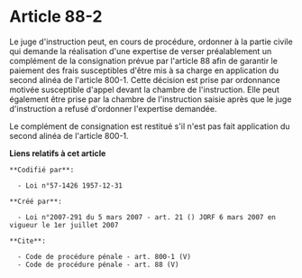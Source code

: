 # Article 88-2

Le juge d'instruction peut, en cours de procédure, ordonner à la partie civile qui demande la réalisation d'une expertise de
verser préalablement un complément de la consignation prévue par l'article 88 afin de garantir le paiement des frais
susceptibles d'être mis à sa charge en application du second alinéa de l'article 800-1. Cette décision est prise par
ordonnance motivée susceptible d'appel devant la chambre de l'instruction. Elle peut également être prise par la chambre de
l'instruction saisie après que le juge d'instruction a refusé d'ordonner l'expertise demandée. 

Le complément de consignation est restitué s'il n'est pas fait application du second alinéa de l'article 800-1.

**Liens relatifs à cet article**

	**Codifié par**:

	  - Loi n°57-1426 1957-12-31

	**Créé par**:

	  - Loi n°2007-291 du 5 mars 2007 - art. 21 () JORF 6 mars 2007 en vigueur le 1er juillet 2007

	**Cite**:

	  - Code de procédure pénale - art. 800-1 (V)
	  - Code de procédure pénale - art. 88 (V)
